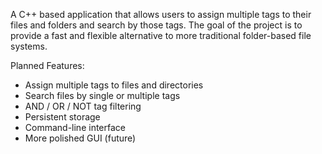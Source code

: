 A C++ based application that allows users to assign multiple tags to their files and folders and search by those tags. The goal of the project is to provide a fast and flexible alternative to more traditional folder-based file systems.

Planned Features:

* Assign multiple tags to files and directories
* Search files by single or multiple tags
* AND / OR / NOT tag filtering
* Persistent storage
* Command-line interface
* More polished GUI (future)
